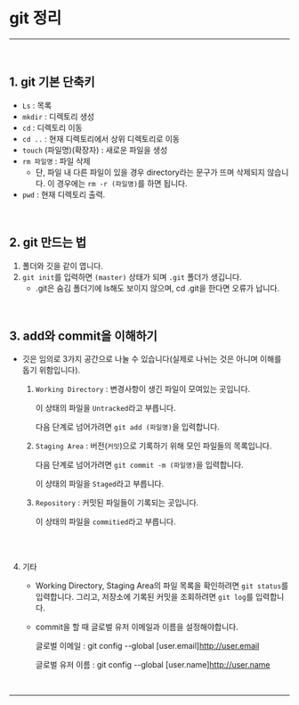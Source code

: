 # git 정리
***

&nbsp;
## 1. git 기본 단축키
- ```Ls``` : 목록
- ```mkdir``` : 디렉토리 생성
- ```cd``` : 디렉토리 이동
- ```cd ..``` : 현재 디렉토리에서 상위 디렉토리로 이동
- ```touch``` (파일명)(확장자) : 새로운 파일을 생성
- ```rm 파일명``` : 파일 삭제
    - 단, 파일 내 다른 파일이 있을 경우 directory라는 문구가 뜨며 삭제되지 않습니다. 이 경우에는 ```rm -r (파일명)```를 하면 됩니다.
- ```pwd``` : 현재 디렉토리 출력.

&nbsp;
## 2. git 만드는 법
1. 폴더와 깃을 같이 엽니다. 
2. ```git init```를 입력하면 ```(master)``` 상태가 되며 ```.git``` 폴더가 생깁니다.
    - .git은 숨김 폴더기에 ls해도 보이지 않으며, cd .git을 한다면 오류가 납니다.

&nbsp;
## 3. add와 commit을 이해하기
- 깃은 임의로 3가지 공간으로 나눌 수 있습니다(실제로 나뉘는 것은 아니며 이해를 돕기 위함입니다).

    1. ```Working Directory``` : 변경사항이 생긴 파일이 모여있는 곳입니다.

        이 상태의 파일을 ```Untracked```라고 부릅니다.

        다음 단계로 넘어가려면 ```git add (파일명)```을 입력합니다. 
        
    2. ```Staging Area``` : 버전(```커밋```)으로 기록하기 위해 모인 파일들의 목록입니다.

        다음 단계로 넘어가려면 ```git commit -m (파일명)```을 입력합니다.

         이 상태의 파일을 ```Staged```라고 부릅니다.
         
    3. ```Repository``` : 커밋된 파일들이 기록되는 곳입니다.

        이 상태의 파일을 ```commitied```라고 부릅니다.

&nbsp;

##

4. 기타
    - Working Directory, Staging Area의 파일 목록을 확인하려면 ```git status```를 입력합니다. 그리고, 저장소에 기록된 커밋을 조회하려면 ```git log```를 입력합니다.
    - commit을 할 때 글로벌 유저 이메일과 이름을 설정해야합니다.

        글로벌 이메일 : git config --global [user.email]http://user.email

        글로벌 유저 이름 : git config --global [user.name]http://user.name

        &nbsp;

***

